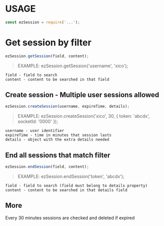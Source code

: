 # USAGE
```javascript
const ezSession = require('...');
```

# Get session by filter
```javascript
ezSession.getSession(field, content);
```
> EXAMPLE: ezSession.getSession('username', 'xico');

```
field - field to search
content - content to be searched in that field
```

## Create session - Multiple user sessions allowed
```javascript
ezSession.createSession(username, expireTime, details);
```
> EXAMPLE: ezSession.createSession('xico', 30, { token: 'abcdx', socketId: '0000' });

```
username - user identifier
expireTime - time in minutes that session lasts
details - object with the extra details needed
```

## End all sessions that match filter
```javascript
ezSession.endSession(field, content);
```
> EXAMPLE: ezSession.endSession('token', 'abcdx');

```
field - field to search (field must belong to details property)
content - content to be searched in that details field
```

## More
Every 30 minutes sessions are checked and deleted if expired